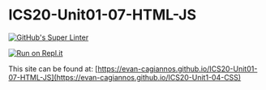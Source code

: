 # ICS20-Unit01-07-HTML-JS
[![GitHub's Super Linter](https://github.com/evan-cagiannos/ICS20-Unit1-04-CSS/workflows/GitHub's%20Super%20Linter/badge.svg)](https://github.com/evan-cagiannos/ICS20-Unit1-04-CSS/actions)

[![Run on Repl.it](https://repl.it/badge/github/evan-cagiannos/ICS20-Unit1-04-CSS)](https://repl.it/github/evan-cagiannos/ICS20-Unit1-04-CSS)

This site can be found at: [https://evan-cagiannos.github.io/ICS20-Unit01-07-HTML-JS](https://evan-cagiannos.github.io/ICS20-Unit1-04-CSS)
